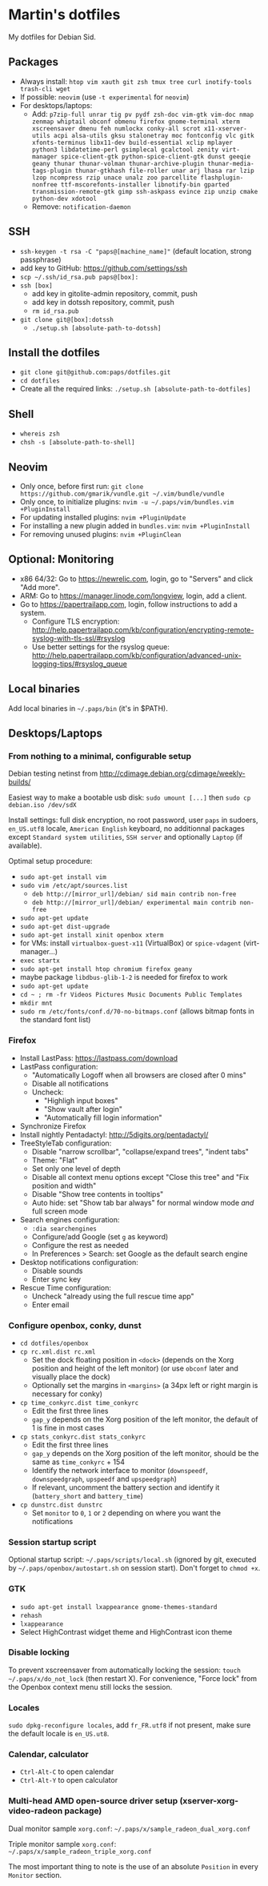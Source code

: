Martin's dotfiles
=================

My dotfiles for Debian Sid.

Packages
--------

* Always install: `htop vim xauth git zsh tmux tree curl inotify-tools trash-cli wget`
* If possible: `neovim` (use `-t experimental` for `neovim`)
* For desktops/laptops:
	* Add: `p7zip-full unrar tig pv pydf zsh-doc vim-gtk vim-doc nmap zenmap whiptail obconf obmenu firefox gnome-terminal xterm xscreensaver dmenu feh numlockx conky-all scrot x11-xserver-utils acpi alsa-utils gksu stalonetray moc fontconfig vlc gitk xfonts-terminus libx11-dev build-essential xclip mplayer python3 libdatetime-perl gsimplecal gcalctool zenity virt-manager spice-client-gtk python-spice-client-gtk dunst geeqie geany thunar thunar-volman thunar-archive-plugin thunar-media-tags-plugin thunar-gtkhash file-roller unar arj lhasa rar lzip lzop ncompress rzip unace unalz zoo parcellite flashplugin-nonfree ttf-mscorefonts-installer libnotify-bin gparted transmission-remote-gtk gimp ssh-askpass evince zip unzip cmake python-dev xdotool`
	* Remove: `notification-daemon`

SSH
---

* `ssh-keygen -t rsa -C "paps@[machine_name]"` (default location, strong passphrase)
* add key to GitHub: https://github.com/settings/ssh
* `scp ~/.ssh/id_rsa.pub paps@[box]:`
* `ssh [box]`
	* add key in gitolite-admin repository, commit, push
	* add key in dotssh repository, commit, push
	* `rm id_rsa.pub`
* `git clone git@[box]:dotssh`
	* `./setup.sh [absolute-path-to-dotssh]`

Install the dotfiles
--------------------

* `git clone git@github.com:paps/dotfiles.git`
* `cd dotfiles`
* Create all the required links: `./setup.sh [absolute-path-to-dotfiles]`

Shell
-----

* `whereis zsh`
* `chsh -s [absolute-path-to-shell]`

Neovim
------

* Only once, before first run: `git clone https://github.com/gmarik/vundle.git ~/.vim/bundle/vundle`
* Only once, to initialize plugins: `nvim -u ~/.paps/vim/bundles.vim +PluginInstall`
* For updating installed plugins: `nvim +PluginUpdate`
* For installing a new plugin added in `bundles.vim`: `nvim +PluginInstall`
* For removing unused plugins: `nvim +PluginClean`

Optional: Monitoring
--------------------

* x86 64/32: Go to https://newrelic.com, login, go to "Servers" and click "Add more".
* ARM: Go to https://manager.linode.com/longview, login, add a client.
* Go to https://papertrailapp.com, login, follow instructions to add a system.
	* Configure TLS encryption: http://help.papertrailapp.com/kb/configuration/encrypting-remote-syslog-with-tls-ssl/#rsyslog
	* Use better settings for the rsyslog queue: http://help.papertrailapp.com/kb/configuration/advanced-unix-logging-tips/#rsyslog_queue

Local binaries
--------------

Add local binaries in `~/.paps/bin` (it's in $PATH).

Desktops/Laptops
----------------

### From nothing to a minimal, configurable setup

Debian testing netinst from http://cdimage.debian.org/cdimage/weekly-builds/

Easiest way to make a bootable usb disk: `sudo umount [...]` then `sudo cp debian.iso /dev/sdX`

Install settings: full disk encryption, no root password, user `paps` in sudoers, `en_US.utf8` locale, `American English` keyboard, no additionnal packages except `Standard system utilities`, `SSH server` and optionally `Laptop` (if available).

Optimal setup procedure:

* `sudo apt-get install vim`
* `sudo vim /etc/apt/sources.list`
	* `deb http://[mirror_url]/debian/ sid main contrib non-free`
	* `deb http://[mirror_url]/debian/ experimental main contrib non-free`
* `sudo apt-get update`
* `sudo apt-get dist-upgrade`
* `sudo apt-get install xinit openbox xterm`
* for VMs: install `virtualbox-guest-x11` (VirtualBox) or `spice-vdagent` (virt-manager...)
* `exec startx`
* `sudo apt-get install htop chromium firefox geany`
* maybe package `libdbus-glib-1-2` is needed for firefox to work
* `sudo apt-get update`
* `cd ~ ; rm -fr Videos Pictures Music Documents Public Templates`
* `mkdir mnt`
* `sudo rm /etc/fonts/conf.d/70-no-bitmaps.conf` (allows bitmap fonts in the standard font list)

### Firefox

* Install LastPass: https://lastpass.com/download
* LastPass configuration:
	* "Automatically Logoff when all browsers are closed after 0 mins"
	* Disable all notifications
	* Uncheck:
		* "Highligh input boxes"
		* "Show vault after login"
		* "Automatically fill login information"
* Synchronize Firefox
* Install nightly Pentadactyl: http://5digits.org/pentadactyl/
* TreeStyleTab configuration:
	* Disable "narrow scrollbar", "collapse/expand trees", "indent tabs"
	* Theme: "Flat"
	* Set only one level of depth
	* Disable all context menu options except "Close this tree" and "Fix position and width"
	* Disable "Show tree contents in tooltips"
	* Auto hide: set "Show tab bar always" for normal window mode *and* full screen mode
* Search engines configuration:
	* `:dia searchengines`
	* Configure/add Google (set `g` as keyword)
	* Configure the rest as needed
	* In Preferences > Search: set Google as the default search engine
* Desktop notifications configuration:
	* Disable sounds
	* Enter sync key
* Rescue Time configuration:
	* Uncheck "already using the full rescue time app"
	* Enter email

### Configure openbox, conky, dunst

* `cd dotfiles/openbox`
* `cp rc.xml.dist rc.xml`
	* Set the dock floating position in `<dock>` (depends on the Xorg position and height of the left monitor) (or use `obconf` later and visually place the dock)
	* Optionally set the margins in `<margins>` (a 34px left or right margin is necessary for conky)
* `cp time_conkyrc.dist time_conkyrc`
	* Edit the first three lines
	* `gap_y` depends on the Xorg position of the left monitor, the default of 1 is fine in most cases
* `cp stats_conkyrc.dist stats_conkyrc`
	* Edit the first three lines
	* `gap_y` depends on the Xorg position of the left monitor, should be the same as `time_conkyrc` + 154
	* Identify the network interface to monitor (`downspeedf`, `downspeedgraph`, `upspeedf` and `upspeedgraph`)
	* If relevant, uncomment the battery section and identify it (`battery_short` and `battery_time`)
* `cp dunstrc.dist dunstrc`
	* Set `monitor` to `0`, `1` or `2` depending on where you want the notifications

### Session startup script

Optional startup script: `~/.paps/scripts/local.sh` (ignored by git, executed by `~/.paps/openbox/autostart.sh` on session start). Don't forget to `chmod +x`.

### GTK

* `sudo apt-get install lxappearance gnome-themes-standard`
* `rehash`
* `lxappearance`
* Select HighContrast widget theme and HighContrast icon theme

### Disable locking

To prevent xscreensaver from automatically locking the session: `touch ~/.paps/x/do_not_lock` (then restart X). For convenience, "Force lock" from the Openbox context menu still locks the session.

### Locales

`sudo dpkg-reconfigure locales`, add `fr_FR.utf8` if not present, make sure the default locale is `en_US.ut8`.

### Calendar, calculator

* `Ctrl-Alt-C` to open calendar
* `Ctrl-Alt-Y` to open calculator

### Multi-head AMD open-source driver setup (xserver-xorg-video-radeon package)

Dual monitor sample `xorg.conf`: `~/.paps/x/sample_radeon_dual_xorg.conf`

Triple monitor sample `xorg.conf`: `~/.paps/x/sample_radeon_triple_xorg.conf`

The most important thing to note is the use of an absolute `Position` in every `Monitor` section.
